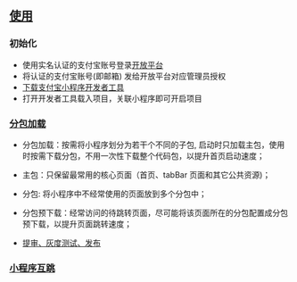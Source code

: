 ## [使用](https://opendocs.alipay.com/mini/developer)
### 初始化
* 使用实名认证的支付宝账号登录[开放平台](https://open.alipay.com/platform/developerIndex.htm)
* 将认证的支付宝账号(即邮箱) 发给开放平台对应管理员授权
* [下载支付宝小程序开发者工具](https://opendocs.alipay.com/mini/ide/download)
* 打开开发者工具载入项目，关联小程序即可开启项目


### [分包加载](https://opendocs.alipay.com/mini/framework/subpackages)
* 分包加载：按需将小程序划分为若干个不同的子包,  启动时只加载主包，使用时按需下载分包，不用一次性下载整个代码包，以提升首页启动速度；

* 主包：只保留最常用的核心页面（首页、tabBar 页面和其它公共资源)；

* 分包:  将小程序中不经常使用的页面放到多个分包中；

* 分包预下载：经常访问的待跳转页面，尽可能将该页面所在的分包配置成分包预下载，以提升页面跳转速度；

* [提审、灰度测试、发布](https://opendocs.alipay.com/mini/introduce/release)


### [小程序互跳](https://opendocs.alipay.com/mini/0090ty)



